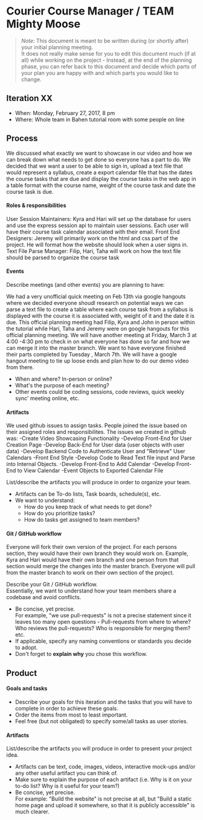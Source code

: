 # Courier Course Manager / TEAM Mighty Moose

 > _Note:_ This document is meant to be written during (or shortly after) your initial planning meeting.     
 > It does not really make sense for you to edit this document much (if at all) while working on the project - Instead, at the end of the planning phase, you can refer back to this document and decide which parts of your plan you are happy with and which parts you would like to change.


## Iteration XX

 * When: Monday, February 27, 2017, 8 pm
 * Where: Whole team in Bahen tutorial room with some people on line

## Process

We discussed what exactly we want to showcase in our video and how we can break down what needs to get done so everyone has a part to do. We decided that we want a user to be able to sign in, upload a text file that would represent a syllabus, create a export calendar file that has the dates the course tasks that are due and display the course tasks in the web app in a table format with the course name, weight of the course task and date the course task is due. 

#### Roles & responsibilities

User Session Maintainers: Kyra and Hari will set up the database for users and use the express session api to maintain user sessions. Each user will have their course task calendar associated with their email. 
Front End Designers: Jeremy will primarily work on the html and css part of the project. He will format how the website should look when a user signs in.
Text File Parse Manager: Filip, Hari, Taha will work on how the text file should be parsed to organize the course task 

#### Events

Describe meetings (and other events) you are planning to have:

We had a very unofficial quick meeting on Feb 13th via google hangouts where we decided everyone shoudl research on potential ways we can parse a text file to create a table where each course task from a syllabus is displayed with the course it is associated with, weight of it and the date it is due.
This official planning meeting had Filip, Kyra and John in person within the tutorial while Hari, Taha and Jeremy were on google hangouts for this official planning meeting. 
We will have another meeting at Friday, March 3 at 4:00 -4:30 pm to check in on what everyone has done so far and how we can merge it into the master branch.
We want to have everyone finished their parts completed by Tuesday , March 7th. We will have a google hangout meeting to tie up loose ends and plan how to do our demo video from there.
 * When and where? In-person or online?
 * What's the purpose of each meeting?
 * Other events could be coding sessions, code reviews, quick weekly sync' meeting online, etc.

#### Artifacts

We used github issues to assign tasks. People joined the issue based on their assigned roles and responsibilites.
The issues we created in github was:
-Create Video Showcasing Functionality
-Develop Front-End for User Creation Page
-Develop Back-End for User data (user objects with user data)
-Develop Backend Code to Authenticate User and "Retrieve" User Calendars
-Front End Style
-Develop Code to Read Text file input and Parse into Internal Objects.
-Develop Front-End to Add Calendar
-Develop Front-End to View Calendar
-Event Objects to Exported Calendar File


List/describe the artifacts you will produce in order to organize your team.       

 * Artifacts can be To-do lists, Task boards, schedule(s), etc.
 * We want to understand:
   * How do you keep track of what needs to get done?
   * How do you prioritize tasks?
   * How do tasks get assigned to team members?

#### Git / GitHub workflow

Everyone will fork their own version of the project. For each persons section, they would have their own branch they would work on. Example, Kyra and Hari would have their own branch and one person from that section would merge the changes into the master branch. Everyone will pull from the master branch to work on their own section of the project. 

Describe your Git / GitHub workflow.     
Essentially, we want to understand how your team members share a codebase and avoid conflicts.

 * Be concise, yet precise.      
For example, "we use pull-requests" is not a precise statement since it leaves too many open questions - Pull-requests from where to where? Who reviews the pull-requests? Who is responsible for merging them? etc.
 * If applicable, specify any naming conventions or standards you decide to adopt.
 * Don't forget to **explain why** you chose this workflow.



## Product

#### Goals and tasks

 * Describe your goals for this iteration and the tasks that you will have to complete in order to achieve these goals.
 * Order the items from most to least important.
 * Feel free (but not obligated) to specify some/all tasks as user stories.

#### Artifacts

List/describe the artifacts you will produce in order to present your project idea.

 * Artifacts can be text, code, images, videos, interactive mock-ups and/or any other useful artifact you can think of.
 * Make sure to explain the purpose of each artifact (i.e. Why is it on your to-do list? Why is it useful for your team?)
 * Be concise, yet precise.         
   For example: "Build the website" is not precise at all, but "Build a static home page and upload it somewhere, so that it is publicly accessible" is much clearer.
